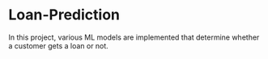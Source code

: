 # Loan-Prediction
In this project, various ML models are implemented that determine whether a customer gets a loan or not.
